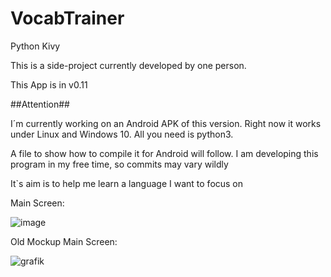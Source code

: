# VocabTrainer
Python Kivy 

This is a side-project currently developed by one person.

This App is in v0.11

##Attention##

I´m currently working on an Android APK of this version. Right now it works under Linux and Windows 10. All you need is python3.

A file to show how to compile it for Android will follow.
I am developing this program in my free time, so commits may vary wildly



It`s aim is to help me learn a language I want to focus on



Main Screen:

![image](https://user-images.githubusercontent.com/53760283/120906979-08b16100-c65e-11eb-867e-95ed1f8ae93a.png)


Old Mockup Main Screen:

![grafik](https://user-images.githubusercontent.com/53760283/125158235-eb494880-e16f-11eb-8b96-722264b2a255.png)











